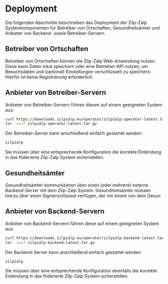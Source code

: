 # Deployment

Die folgenden Abschnitte beschreiben das Deployment der Zilp-Zalp Systemkomponenten für Betreiber von Ortschaften, Gesundheitsämter und Anbieter von Backend- sowie Betreiber-Servern.

## Betreiber von Ortschaften

Betreiber von Ortschaften können die Zilp-Zalp Web-Anwendung nutzen. Diese kann Daten lokal speichern oder eine Betreiber-API nutzen, um Besuchsdaten und (optional) Einstellungen verschlüsselt zu speichern. Hierfür ist keine Registrierung erforderlich.

## Anbieter von Betreiber-Servern

Anbieter von Betreiber-Servern führen diesen auf einem geeigneten System aus:

<!--translate:ignore-->
```bash
curl https://downloads.zilpzalp.eu/operator/zilpzalp-operator-latest.tar.gz
tar -xvzf zilpzalp-operator-latest.tar.gz
```
<!--translate:ignore-->

Der Betreiber-Server kann anschließend einfach gestartet werden:

<!--translate:ignore-->
```bash
zilpzalp
```
<!--translate:ignore-->

Sie müssen über eine entsprechende Konfiguration die korrekte Einbindung in das föderierte Zilp-Zalp System sicherstellen.

## Gesundheitsämter

Gesundheitsämter kommunizieren über einen (oder mehrere) externe Backend-Server mit dem Zilp-Zalp System. Gesundheitsämter müssen hierzu über einen Signierschlüssel verfügen, der mit einem von dem Gesun

## Anbieter von Backend-Servern

Anbieter von Backend-Servern führen diese auf einem geeigneten System aus:

<!--translate:ignore-->
```bash
curl https://downloads.zilpzalp.eu/operator/zilpzalp-backend-latest.tar.gz
tar -xvzf zilpzalp-backend-latest.tar.gz
```
<!--translate:ignore-->

Der Backend-Server kann anschließend einfach gestartet werden:

<!--translate:ignore-->
```bash
zilpzalp
```
<!--translate:ignore-->

Sie müssen über eine entsprechende Konfiguration ebenfalls die korrekte Einbindung in das föderierte Zilp-Zalp System sicherstellen.